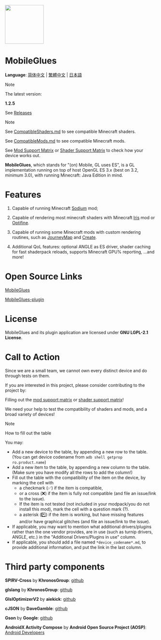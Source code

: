 <!-- markdownlint-disable MD028 MD033 MD041 MD045 -->

<img src="assets/MobileGlues-icon.png" width="128">

# MobileGlues

**Language**: [简体中文](README_CN.md) | [繁體中文](README_CHT.md) | [日本語](README_JP.md)

> [!NOTE]
>
> The latest version:
>
> **1.2.5**
>
> See [Releases](https://github.com/MobileGL-Dev/MobileGlues-release/releases)

> [!NOTE]
>
> See [CompatibleShaders.md](https://github.com/MobileGL-Dev/MobileGlues-release/blob/main/CompatibleShaders.md) to see compatible Minecraft shaders.
>
> See [CompatibleMods.md](https://github.com/MobileGL-Dev/MobileGlues-release/blob/main/CompatibleMods.md) to see compatible Minecraft mods.
>
> See [Mod Support Matrix](https://github.com/MobileGL-Dev/MobileGlues-release/blob/main/ModSupportMatrix.md) or [Shader Support Matrix](https://github.com/MobileGL-Dev/MobileGlues-release/blob/main/ShaderSupportMatrix.md) to check how your device works out.

**MobileGlues**, which stands for "(on) Mobile, GL uses ES", is a GL implementation running on top of host OpenGL ES 3.x (best on 3.2, minimum 3.0), with running Minecraft: Java Edition in mind.

# Features

1. Capable of running Minecraft [Sodium](https://github.com/CaffeineMC/sodium) mod;

2. Capable of rendering most minecraft shaders with Minecraft [Iris](https://github.com/IrisShaders/Iris) mod or [Optifine](https://optifine.net/home).

3. Capable of running some Minecraft mods with custom rendering routines, such as [JourneyMap](https://teamjm.github.io/journeymap-docs/latest) and [Create](https://createmod.net).

4. Additional QoL features: optional ANGLE as ES driver, shader caching for fast shaderpack reloads, supports Minecraft GPU% reporting, ...and more!

# Open Source Links

[MobileGlues](https://github.com/MobileGL-Dev/MobileGlues)

[MobileGlues-plugin](https://github.com/MobileGL-Dev/MobileGlues-plugin)

# License

MobileGlues and its plugin application are licensed under **GNU LGPL-2.1 License**.

# Call to Action

Since we are a small team, we cannot own every distinct device and do through tests on them.

If you are interested in this project, please consider contributing to the project by:

Filling out the [mod support matrix](https://github.com/MobileGL-Dev/MobileGlues-release/blob/main/ModSupportMatrix.md) or [shader support matrix](https://github.com/MobileGL-Dev/MobileGlues-release/blob/main/ShaderSupportMatrix.md)!

We need your help to test the compatibility of shaders and mods, and a broad variety of devices!

> [!NOTE]
> How to fill out the table
>
> You may:
>
> - Add a new device to the table, by appending a new row to the table. (You can get device codename from `adb shell getprop ro.product.name`)
> - Add a new item to the table, by appending a new column to the table. (Make sure you have modify all the rows to add the column!)
> - Fill out the table with the compatibility of the item on the device, by marking the cell with
>   - a checkmark (✅) if the item is compatible,
>   - or a cross (❌) if the item is fully not compatible (and file an issue/link to the issue).
>   - If the item is not tested (not included in your modpack/you do not install this mod), mark the cell with a question mark (?).
>   - a asterisk (\*️⃣) if the item is working, but have missing features and/or have graphical glitches (and file an issue/link to the issue).
> - If applicable, you may want to mention what additional drivers/plugins rather than the one vendor provides, are in use (such as turnip drivers, ANGLE, etc.) in the "Additional Drivers/Plugins in use" column.
> - If applicable, you should add a file named `*device_codename*.md`, to provide additional information, and put the link in the last column.

# Third party components

**SPIRV-Cross** by **KhronosGroup**: [github](https://github.com/KhronosGroup/SPIRV-Cross)

**glslang** by **KhronosGroup**: [github](https://github.com/KhronosGroup/glslang)

**GlslOptimizerV2** by **aiekick**: [github](https://github.com/aiekick/GlslOptimizerV2)

**cJSON** by **DaveGamble**: [github](https://github.com/DaveGamble/cJSON)

**Gson** by **Google**: [github](https://github.com/google/gson)

**AndroidX Activity Compose** by **Android Open Source Project (AOSP)**: [Android Developers](https://developer.android.com/jetpack/androidx/releases/activity)
